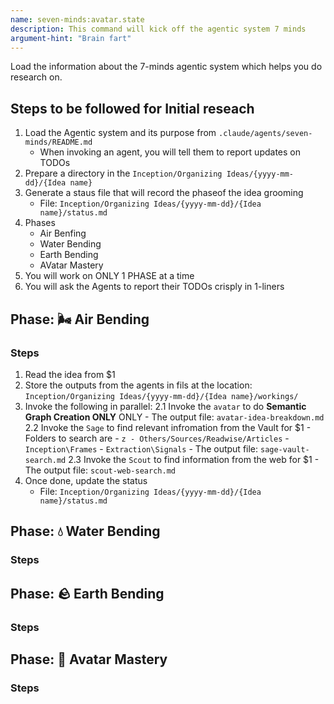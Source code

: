 ```yaml
---
name: seven-minds:avatar.state
description: This command will kick off the agentic system 7 minds
argument-hint: "Brain fart"
---
```


Load the information about the 7-minds agentic system which helps you do research on. 


## Steps to be followed for Initial reseach

1. Load the Agentic system and its purpose from `.claude/agents/seven-minds/README.md`
    - When invoking an agent, you will tell them to report updates on TODOs
2. Prepare a directory in the `Inception/Organizing Ideas/{yyyy-mm-dd}/{Idea name}`
3. Generate a staus file that will record the phaseof the idea grooming
    - File: `Inception/Organizing Ideas/{yyyy-mm-dd}/{Idea name}/status.md`
4. Phases
    - Air Benfing
    - Water Bending
    - Earth Bending
    - AVatar Mastery
5. You will work on ONLY 1 PHASE at a time
6. You will ask the Agents to report their TODOs crisply in 1-liners


## Phase: 🌬️ Air Bending

### Steps
1. Read the idea from $1
2. Store the outputs from the agents in fils at the location: `Inception/Organizing Ideas/{yyyy-mm-dd}/{Idea name}/workings/`
2. Invoke the following in parallel:
    2.1 Invoke the `avatar` to do **Semantic Graph Creation ONLY** ONLY
        - The output file: `avatar-idea-breakdown.md`
    2.2 Invoke the `Sage` to find relevant infromation from the Vault for $1
        - Folders to search are 
            - `z - Others/Sources/Readwise/Articles`
            - `Inception\Frames`
            - `Extraction\Signals`
        - The output file: `sage-vault-search.md`
    2.3 Invoke the `Scout` to find information from the web for $1
        - The output file: `scout-web-search.md`
3. Once done, update the status
    - File: `Inception/Organizing Ideas/{yyyy-mm-dd}/{Idea name}/status.md`



## Phase: 💧 Water Bending

### Steps



## Phase: 🪨 Earth Bending

### Steps


## Phase: 🔮 Avatar Mastery

### Steps
